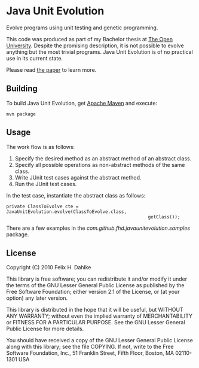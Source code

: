 Java Unit Evolution
===================

Evolve programs using unit testing and genetic programming.

This code was produced as part of my Bachelor thesis at
[The Open University](http://www.open.ac.uk). Despite the promising
description, it is not possible to evolve anything but the most
trivial programs. Java Unit Evolution is of no practical use in its
current state.

Please read
[the paper](https://github.com/downloads/fhd/java-unit-evolution/java_unit_evolution.pdf)
to learn more.

Building
--------

To build Java Unit Evolution, get [Apache Maven](http://maven.apache.org/) and
execute:

	mvn package
	
Usage
-----

The work flow is as follows:

1. Specify the desired method as an abstract method of an abstract class.
2. Specify all possible operations as non-abstract methods of the same class.
3. Write JUnit test cases against the abstract method.
4. Run the JUnit test cases.

In the test case, instantiate the abstract class as follows:

    private ClassToEvolve cte = JavaUnitEvolution.evolve(ClassToEvolve.class,
                                                         getClass());

There are a few examples in the
*com.github.fhd.javaunitevolution.samples* package.

License
-------

Copyright (C) 2010 Felix H. Dahlke

This library is free software; you can redistribute it and/or modify
it under the terms of the GNU Lesser General Public License as
published by the Free Software Foundation; either version 2.1 of the
License, or (at your option) any later version.

This library is distributed in the hope that it will be useful, but
WITHOUT ANY WARRANTY; without even the implied warranty of
MERCHANTABILITY or FITNESS FOR A PARTICULAR PURPOSE.  See the GNU
Lesser General Public License for more details.

You should have received a copy of the GNU Lesser General Public
License along with this library; see the file COPYING. If not, write
to the Free Software Foundation, Inc., 51 Franklin Street, Fifth
Floor, Boston, MA 02110-1301 USA
